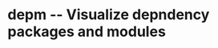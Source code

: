 # depm -- Visualize depndency packages and modules


[depm]: https://github.com/spiegel-im-spiegel/depm "spiegel-im-spiegel/depm: Visualize depndency packages and modules"
